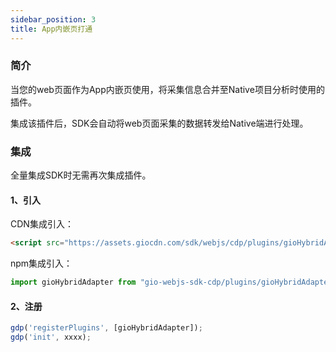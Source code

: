 ```yaml
---
sidebar_position: 3
title: App内嵌页打通
---
```


### 简介

当您的web页面作为App内嵌页使用，将采集信息合并至Native项目分析时使用的插件。

集成该插件后，SDK会自动将web页面采集的数据转发给Native端进行处理。

### 集成

全量集成SDK时无需再次集成插件。

#### 1、引入

CDN集成引入：

```html
<script src="https://assets.giocdn.com/sdk/webjs/cdp/plugins/gioHybridAdapter.js"></script>
```

npm集成引入：

```js
import gioHybridAdapter from "gio-webjs-sdk-cdp/plugins/gioHybridAdapter.js"
```

#### 2、注册

```js
gdp('registerPlugins', [gioHybridAdapter]);
gdp('init', xxxx);
```
